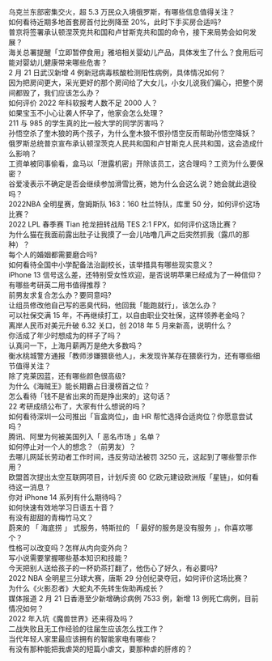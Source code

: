 乌克兰东部密集交火，超 5.3 万民众入境俄罗斯，有哪些信息值得关注？  
如何看待近期多地首套房首付比例降至 20%，此时下手买房合适吗?  
普京将签署承认顿涅茨克共和国和卢甘斯克共和国的命令，接下来局势会如何发展？  
海关总署提醒「立即暂停食用」雅培相关婴幼儿产品，具体发生了什么？食用后可能对婴幼儿健康带来哪些危害？  
2 月 21 日武汉新增 4 例新冠病毒核酸检测阳性病例，具体情况如何？  
因为把房间更大，采光更好的那个房间给了大女儿，小女儿说我们偏心，把整个房间都毁了，我们应该怎么办？  
如何评价 2022 年科软报考人数不足 2000 人？  
如果宝玉不小心让袭人怀孕了，他家会怎么处理？  
211 与 985 的学生真的比一般大学的同学厉害吗？  
孙悟空杀了奎木狼的两个孩子，为什么奎木狼不恨孙悟空反而帮助孙悟空降妖？  
俄罗斯总统普京宣布承认顿涅茨克人民共和国和卢甘斯克人民共和国，这会造成什么影响？  
工资单被同事偷看，盒马以「泄露机密」开除该员工，这合理吗？工资为什么要保密？  
谷爱凌表示不确定是否会继续参加滑雪比赛，她为什么会这么说？她会就此退役吗？  
2022NBA 全明星赛，詹姆斯队 163：160 杜兰特队，库里 50 分，如何评价这场比赛？  
2022 LPL 春季赛 Tian 抢龙扭转战局 TES 2:1 FPX，如何评价这场比赛？  
为什么猫在我面前露出肚子让我摸了一会儿咕噜几声之后突然抓我（露爪的那种）？  
每个人的婚姻都需要磨合吗?  
如何看待全国中小学配备法治副校长，该举措具有哪些现实意义？  
iPhone 13 信号这么差，还特别受女性欢迎，是否说明苹果已经成为了一种信仰？  
有哪些考研英二用书值得推荐？  
前男友求复合怎么办？要同意吗?  
让组员修改他自己写的恶臭代码，他回我「能跑就行」，该怎么办？  
可以社保交满 15 年，不再继续打工，以自由职业交社保，这样领养老金吗？  
离岸人民币对美元升破 6.32 关口，创 2018 年 5 月来新高，说明什么？  
你活成了年少时想成为的样子了吗？  
认真问一下，上海月薪两万是绝大多数吗？  
衡水桃城警方通报「教师涉嫌猥亵他人」，未发现许某存在猥亵行为，还有哪些细节值得关注？  
除了克莱因蓝，还有哪些颜色很高级?  
为什么《海贼王》能长期霸占日漫榜首之位？  
怎么看待「钱不是省出来的而是挣出来的」这句话？  
22 考研成绩公布了，大家有什么想说的吗？  
如何看待深圳一公司推出「盲盒岗位」，由 HR 帮忙选择合适岗位？你愿意尝试吗？  
腾讯、阿里为何被美国列入「 恶名市场 」名单？  
如何停止对一个人的想念？（前男友）？  
去哪儿网延长劳动者工作时间，违反劳动法被罚 3250 元，这起到了哪些警示作用？  
欧盟首次提出太空互联网项目，计划斥资 60 亿欧元建设欧洲版「星链」，如何看待这一消息？  
你对 iPhone 14 系列有什么期待吗？  
如何快速有效地学习日语五十音？  
有没有甜甜的青梅竹马文？  
蔚来的 「 海底捞 」 式服务，特斯拉的 「 最好的服务是没有服务 」，你喜欢哪个？  
性格可以改变吗？怎样从内向变外向？  
写小说需要掌握哪些基本知识和技能？  
今天把别人送给孩子的一杯奶茶打翻了，他伤心了好久，有必要吗?  
2022 NBA 全明星三分球大赛，唐斯 29 分创纪录夺冠，如何评价这场比赛？  
为什么《火影忍者》大蛇丸不先转生佐助再成长？  
媒体报道 2 月 21 日香港至少新增确诊病例 7533 例，新增 13 例死亡病例，目前情况如何？  
2022 年入坑《魔兽世界》还来得及吗？  
二战失败且无工作经验的往届生应该怎么找工作？  
当代年轻人家里最应该拥有的智能家电有哪些？  
有没有那种能把我虐哭的短篇小虐文，要那种虐的肝疼的？  
